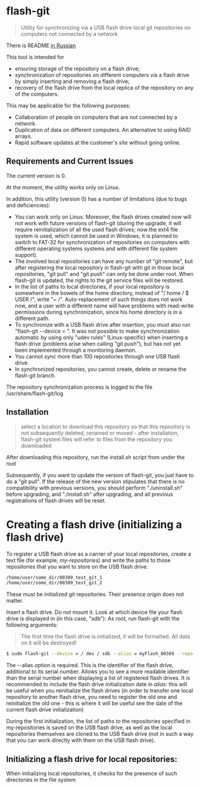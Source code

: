 # flash-git
> Utility for synchronizing via a USB flash drive local git repositories on computers not connected by a network

There is README [in Russian](README-ru.md)

This tool is intended for
- ensuring storage of the repository on a flash drive;
- synchronization of repositories on different computers via a flash drive by simply inserting and removing a flash drive;
- recovery of the flash drive from the local replica of the repository on any of the computers.

This may be applicable for the following purposes:
- Collaboration of people on computers that are not connected by a network.
- Duplication of data on different computers. An alternative to using RAID arrays.
- Rapid software updates at the customer's site without going online.

## Requirements and Current Issues

The current version is 0.

At the moment, the utility works only on Linux.

In addition, this utility (version 0) has a number of limitations (due to bugs and deficiencies):
* You can work only on Linux. Moreover, the flash drives created now will not work with future versions of flash-git (during the upgrade, it will require reinitialization of all the used flash drives; now the ext4 file system is used, which cannot be used in Windows, it is planned to switch to FAT-32 for synchronization of repositories on computers with different operating systems systems and with different file system support).
* The involved local repositories can have any number of "git remote", but after registering the local repository in flash-git with git in those local repositories, "git pull" and "git push" can only be done under root. When flash-git is updated, the rights to the git service files will be restored.
* In the list of paths to local directories, if your local repository is somewhere in the bowels of the home directory, instead of "/ home / $ USER /", write "~ /". Auto-replacement of such things does not work now, and a user with a different name will have problems with read-write permissions during synchronization, since his home directory is in a different path.
* To synchronize with a USB flash drive after insertion, you must also run "flash-git --device = <FILE-DEVICE-USB Flash Drive>". It was not possible to make synchronization automatic by using only "udev rules" (Linux-specific) when inserting a flash drive (problems arise when calling "git push"), but has not yet been implemented through a monitoring daemon.
* You cannot sync more than 100 repositories through one USB flash drive.
* In synchronized repositories, you cannot create, delete or rename the flash-git branch.

The repository synchronization process is logged to the file /usr/share/flash-git/log

## Installation

> select a location to download this repository so that this repository is not subsequently deleted, renamed or moved - after installation, flash-git system files will refer to files from the repository you downloaded

After downloading this repository, run the install.sh script from under the root

Subsequently, if you want to update the version of flash-git, you just have to do a "git pull". If the release of the new version stipulates that there is no compatibility with previous versions, you should perform "./uninstall.sh" before upgrading, and "./install.sh" after upgrading, and all previous registrations of flash drives will be reset.

# Creating a flash drive (initializing a flash drive)

To register a USB flash drive as a carrier of your local repositories, create a text file (for example, *my-repositories*) and write the paths to those repositories that you want to store on the USB flash drive.
```bash
/home/user/some_dir/00309_test_git_1
/home/user/some_dir/00309_test_git_2
```
These must be initialized git repositories. Their presence *origin* does not matter.

Insert a flash drive. Do not mount it. Look at which device file your flash drive is displayed in (in this case, "sdb"):
As root, run flash-git with the following arguments:
> The first time the flash drive is initialized, it will be formatted. All data on it will be destroyed!
```bash
$ sudo flash-git --device = / dev / sdb --alias = myFlash_00309 --repo-list = my-repositories
```
The --alias option is required. This is the identifier of the flash drive, additional to its serial number. Allows you to see a more readable identifier than the serial number when displaying a list of registered flash drives. It is recommended to include the flash drive initialization date in *alias*: this will be useful when you reinitialize the flash drives (in order to transfer one local repository to another flash drive, you need to register the old one and reinitialize the old one - this is where it will be useful see the date of the current flash drive initialization)

During the first initialization, the list of paths to the repositories specified in my-repositories is saved on the USB flash drive, as well as the local repositories themselves are cloned to the USB flash drive (not in such a way that you can work directly with them on the USB flash drive).

## Initializing a flash drive for local repositories:

When initializing local repositories, it checks for the presence of such directories in the file system
